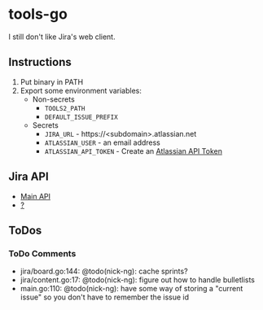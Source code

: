 # tools-go
I still don't like Jira's web client.

## Instructions

1. Put binary in PATH
2. Export some environment variables:
   - Non-secrets
      - `TOOLS2_PATH`
      - `DEFAULT_ISSUE_PREFIX`
   - Secrets
      - `JIRA_URL` - https://\<subdomain>.atlassian.net
      - `ATLASSIAN_USER` - an email address
      - `ATLASSIAN_API_TOKEN` - Create an [Atlassian API Token](https://id.atlassian.com/manage-profile/security/api-tokens)

## Jira API

- [Main API](https://docs.atlassian.com/software/jira/docs/api/REST/9.9.0/)
- [?](https://developer.atlassian.com/cloud/jira/platform/apis/document/nodes/media/)

## ToDos

### ToDo Comments

- jira/board.go:144: @todo(nick-ng): cache sprints?
- jira/content.go:17: @todo(nick-ng): figure out how to handle bulletlists
- main.go:110: @todo(nick-ng): have some way of storing a "current issue" so you don't have to remember the issue id
